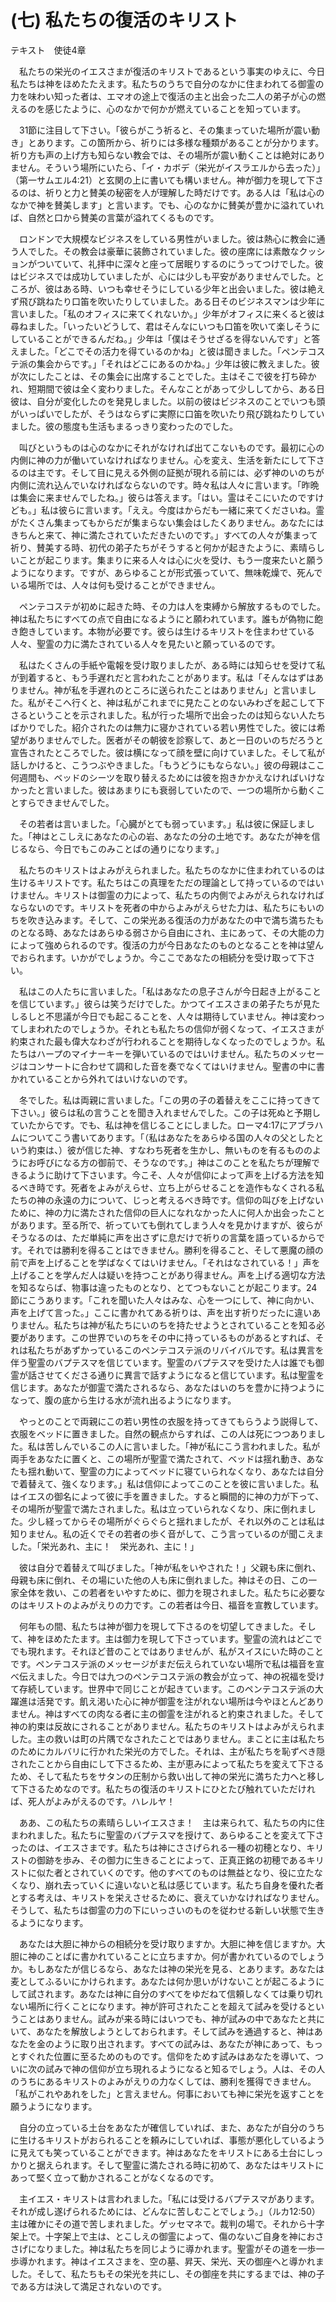 # (七) 私たちの復活のキリスト

テキスト　使徒4章

　私たちの栄光のイエスさまが復活のキリストであるという事実のゆえに、今日私たちは神をほめたたえます。私たちのうちで自分のなかに住まわれてる御霊の力を味わい知った者は、エマオの途上で復活の主と出会った二人の弟子が心の燃えるのを感じたように、心のなかで何かが燃えていることを知っています。

　31節に注目して下さい。「彼らがこう祈ると、その集まっていた場所が震い動き」とあります。この箇所から、祈りには多様な種類があることが分かります。祈り方も声の上げ方も知らない教会では、その場所が震い動くことは絶対にありません。そういう場所にいたら、「イ・カボデ（栄光がイスラエルから去った）」（第一サムエル4:21）と玄関の上に書いても構いません。神が御力を現して下さるのは、祈りと力と賛美の秘密を人が理解した時だけです。ある人は「私は心のなかで神を賛美します」と言います。でも、心のなかに賛美が豊かに溢れていれば、自然と口から賛美の言葉が溢れてくるものです。

　ロンドンで大規模なビジネスをしている男性がいました。彼は熱心に教会に通う人でした。その教会は豪華に装飾されていました。彼の座席には素敵なクッションがついていて、礼拝中に深々と座って居眠りするのにうってつけでした。彼はビジネスでは成功していましたが、心には少しも平安がありませんでした。ところが、彼はある時、いつも幸せそうにしている少年と出会いました。彼は絶えず飛び跳ねたり口笛を吹いたりしていました。ある日そのビジネスマンは少年に言いました。「私のオフィスに来てくれないか。」少年がオフィスに来くると彼は尋ねました。「いったいどうして、君はそんなにいつも口笛を吹いて楽しそうにしていることができるんだね。」少年は「僕はそうせざるを得ないんです」と答えました。「どこでその活力を得ているのかね」と彼は聞きました。「ペンテコステ派の集会からです。」「それはどこにあるのかね。」少年は彼に教えました。彼が次にしたことは、その集会に出席することでした。主はそこで彼を打ち砕かれ、短期間で彼は全く変わりました。そんなことがあって少ししてから、ある日彼は、自分が変化したのを発見しました。以前の彼はビジネスのことでいつも頭がいっぱいでしたが、そうはならずに実際に口笛を吹いたり飛び跳ねたりしていました。彼の態度も生活もまるっきり変わったのでした。

　叫びというものは心のなかにそれがなければ出てこないものです。最初に心の内側に神の力が働いていなければなりません。心を変え、生活を新たにして下さるのは主です。そして目に見える外側の証拠が現れる前には、必ず神のいのちが内側に流れ込んでいなければならないのです。時々私は人々に言います。「昨晩は集会に来ませんでしたね。」彼らは答えます。「はい。霊はそこにいたのですけども。」私は彼らに言います。「ええ。今度はからだも一緒に来てくださいね。霊がたくさん集まってもからだが集まらない集会はしたくありません。あなたにはきちんと来て、神に満たされていただきたいのです。」すべての人々が集まって祈り、賛美する時、初代の弟子たちがそうすると何かが起きたように、素晴らしいことが起こります。集まりに来る人々は心に火を受け、もう一度来たいと願うようになります。ですが、あらゆることが形式張っていて、無味乾燥で、死んでいる場所では、人々は何も受けることができません。

　ペンテコステが初めに起きた時、その力は人を束縛から解放するものでした。神は私たちにすべての点で自由になるようにと願われています。誰もが偽物に飽き飽きしています。本物が必要です。彼らは生けるキリストを住まわせている人々、聖霊の力に満たされている人々を見たいと願っているのです。

　私はたくさんの手紙や電報を受け取りましたが、ある時には知らせを受けて私が到着すると、もう手遅れだと言われたことがあります。私は「そんなはずはありません。神が私を手遅れのところに送られたことはありません」と言いました。私がそこへ行くと、神は私がこれまでに見たことのないみわざを起こして下さるということを示されました。私が行った場所で出会ったのは知らない人たちばかりでした。紹介されたのは無力に寝かされている若い男性でした。彼には希望がありませんでした。医者がその朝彼を診察して、あと一日のいのちだろうと宣告されたところでした。彼は横になって顔を壁に向けていました。そして私が話しかけると、こうつぶやきました。「もうどうにもならない。」彼の母親はここ何週間も、ベッドのシーツを取り替えるためには彼を抱きかかえなければいけなかったと言いました。彼はあまりにも衰弱していたので、一つの場所から動くことすらできませんでした。

　その若者は言いました。「心臓がとても弱っています。」私は彼に保証しました。「神はとこしえにあなたの心の岩、あなたの分の土地です。あなたが神を信じるなら、今日でもこのみことばの通りになります。」

　私たちのキリストはよみがえられました。私たちのなかに住まわれているのは生けるキリストです。私たちはこの真理をただの理論として持っているのではいけません。キリストは御霊の力によって、私たちの内側でよみがえられなければならないのです。キリストを死者の中からよみがえらせた力は、私たちにもいのちを吹き込みます。そして、この栄光ある復活の力があなたの中で満ち満ちたものとなる時、あなたはあらゆる弱さから自由にされ、主にあって、その大能の力によって強められるのです。復活の力が今日あなたのものとなることを神は望んでおられます。いかがでしょうか。今ここであなたの相続分を受け取って下さい。

　私はこの人たちに言いました。「私はあなたの息子さんが今日起き上がることを信じています。」彼らは笑うだけでした。かつてイエスさまの弟子たちが見たしるしと不思議が今日でも起こることを、人々は期待していません。神は変わってしまわれたのでしょうか。それとも私たちの信仰が弱くなって、イエスさまが約束された最も偉大なわざが行われることを期待しなくなったのでしょうか。私たちはハープのマイナーキーを弾いているのではいけません。私たちのメッセージはコンサートに合わせて調和した音を奏でなくてはいけません。聖書の中に書かれていることから外れてはいけないのです。

　冬でした。私は両親に言いました。「この男の子の着替えをここに持ってきて下さい。」彼らは私の言うことを聞き入れませんでした。この子は死ぬと予期していたからです。でも、私は神を信じることにしました。ローマ4:17にアブラハムについてこう書いてあります。「（私はあなたをあらゆる国の人々の父としたという約束は、）彼が信じた神、すなわち死者を生かし、無いものを有るもののようにお呼びになる方の御前で、そうなのです。」神はこのことを私たちが理解できるように助けて下さいます。今こそ、人々が信仰によって声を上げる方法を知るべき時です。死者をよみがえらせ、立ち上がらせることを造作もなくされる私たちの神の永遠の力について、じっと考えるべき時です。信仰の叫びを上げないために、神の力に満たされた信仰の巨人になれなかった人に何人か出会ったことがあります。至る所で、祈っていても倒れてしまう人々を見かけますが、彼らがそうなるのは、ただ単純に声を出さずに息だけで祈りの言葉を語っているからです。それでは勝利を得ることはできません。勝利を得ること、そして悪魔の顔の前で声を上げることを学ばなくてはいけません。「それはなされている！」声を上げることを学んだ人は疑いを持つことがあり得ません。声を上げる適切な方法を知るならば、物事は違ったものとなり、とてつもないことが起こります。24節にこうあります。「これを聞いた人々はみな、心を一つにして、神に向かい、声を上げて言った。」ここに書かれてある祈りは、声を出す祈りだったに違いありません。私たちは神が私たちにいのちを持たせようとされていることを知る必要があります。この世界でいのちをその中に持っているものがあるとすれば、それは私たちがあずかっているこのペンテコステ派のリバイバルです。私は異言を伴う聖霊のバプテスマを信じています。聖霊のバプテスマを受けた人は誰でも御霊が話させてくださる通りに異言で話すようになると信じています。私は聖霊を信じます。あなたが御霊で満たされるなら、あなたはいのちを豊かに持つようになって、腹の底から生ける水が流れ出るようになります。

　やっとのことで両親にこの若い男性の衣服を持ってきてもらうよう説得して、衣服をベッドに置きました。自然の観点からすれば、この人は死につつありました。私は苦しんでいるこの人に言いました。「神が私にこう言われました。私が両手をあなたに置くと、この場所が聖霊で満たされて、ベッドは揺れ動き、あなたも揺れ動いて、聖霊の力によってベッドに寝ていられなくなり、あなたは自分で着替えて、強くなります。」私は信仰によってこのことを彼に言いました。私はイエスの御名によって彼に手を置きました。すると瞬間的に神の力が下って、その場所が聖霊で満たされました。私は立っていられなくなり、床に倒れました。少し経ってからその場所がぐらぐらと揺れましたが、それ以外のことは私は知りません。私の近くでその若者の歩く音がして、こう言っているのが聞こえました。「栄光あれ、主に！　栄光あれ、主に！」

　彼は自分で着替えて叫びました。「神が私をいやされた！」父親も床に倒れ、母親も床に倒れ、その場にいた他の人も床に倒れました。神はその日、この一家全体を救い、この若者をいやすために、御力を現されました。私たちに必要なのはキリストのよみがえりの力です。この若者は今日、福音を宣教しています。

　何年もの間、私たちは神が御力を現して下さるのを切望してきました。そして、神をほめたたます。主は御力を現して下さっています。聖霊の流れはどこででも現れます。それほど昔のことではありませんが、私がスイスにいた時のことです。ペンテコステ派のメッセージがまだ伝えられていない場所で私は福音を宣べ伝えました。今日では九つのペンテコステ派の教会が立って、神の祝福を受けて存続しています。世界中で同じことが起きています。このペンテコステ派の大躍進は活発です。飢え渇いた心に神が御霊を注がれない場所は今やほとんどありません。神はすべての肉なる者に主の御霊を注がれると約束されました。そして神の約束は反故にされることがありません。私たちのキリストはよみがえられました。主の救いは町の片隅でなされたことではありません。まことに主は私たちのためにカルバリに行かれた栄光の方でした。それは、主が私たちを恥ずべき隠されたことから自由にして下さるため、主が恵みによって私たちを変えて下さるため、そして私たちをサタンの圧制から救い出して神の栄光に満ちた力へと移して下さるためなのです。私たちの復活のキリストにひとたび触れていただければ、死人がよみがえるのです。ハレルヤ！

　ああ、この私たちの素晴らしいイエスさま！　主は来られて、私たちの内に住まわれました。私たちに聖霊のバプテスマを授けて、あらゆることを変えて下さったのは、イエスさまです。私たちは神にささげられる一種の初穂となり、キリストの御跡を歩み、その御力に生きることによって、正真正銘の初穂であるキリストに似た者とされていくのです。他のすべてのものは無益となり、役に立たなくなり、崩れ去っていくに違いないと私は感じています。私たち自身を優れた者とする考えは、キリストを栄えさせるために、衰えていかなければなりません。そうして、私たちは御霊の力の下にいっさいのものを従わせる新しい状態で生きるようになります。

　あなたは大胆に神からの相続分を受け取りますか。大胆に神を信じますか。大胆に神のことばに書かれていることに立ちますか。何が書かれているのでしょうか。もしあなたが信じるなら、あなたは神の栄光を見る、とあります。あなたは麦としてふるいにかけられます。あなたは何か思いがけないことが起こるようにして試されます。あなたは神に自分のすべてをゆだねて信頼しなくては乗り切れない場所に行くことになります。神が許可されたことを超えて試みを受けるということはありません。試みが来る時にはいつでも、神が試みの中であなたと共にいて、あなたを解放しようとしておられます。そして試みを通過すると、神はあなたを金のように取り出されます。すべての試みは、あなたが神にあって、もっとすぐれた位置に至るためのものです。信仰をためす試みはあなたを導いて、ついに次の試みで神の信仰が立ち現れるようになると知るでしょう。人は、その人のうちにあるキリストのよみがえりの力なくしては、勝利を獲得できません。「私がこれやあれをした」と言えません。何事においても神に栄光を返すことを願うようになります。

　自分の立っている土台をあなたが確信していれば、また、あなたが自分のうちに生けるキリストがおられることを頼みにしていれば、事態が悪化しているように見えても笑っていることができます。神はあなたをキリストにある土台にしっかりと据えられます。そして聖霊に満たされる時に初めて、あなたはキリストにあって堅く立って動かされることがなくなるのです。

　主イエス・キリストは言われました。「私には受けるバプテスマがあります。それが成し遂げられるためには、どんなに苦しむことでしょう。」（ルカ12:50）主は確かにその道で苦しまれました。ゲッセマネで。裁判の場で。それから十字架上で。十字架上で主は、とこしえの御霊によって、傷のないご自身を神におささげになりました。神は私たちを同じように導かれます。聖霊がその道を一歩一歩導かれます。神はイエスさまを、空の墓、昇天、栄光、天の御座へと導かれました。そして、私たちもその栄光を共にし、その御座を共にするまでは、神の子である方は決して満足されないのです。
